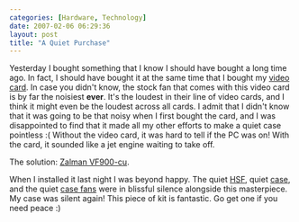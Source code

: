 ```yaml
---
categories: [Hardware, Technology]
date: 2007-02-06 06:29:36
layout: post
title: "A Quiet Purchase"
---
```

Yesterday I bought something that I know I should have bought a long time ago. In fact, I should have bought it at the same time that I bought my <a href="http://www.hisdigital.com/html/product_ov.php?id=217" title="HIS x1900xtx" target="_blank">video card</a>.  In case you didn't know, the stock fan that comes with this video card is by far the noisiest <strong>ever</strong>. It's the loudest in their line of video cards, and I think it might even be the loudest across all cards.  I admit that I didn't know that it was going to be that noisy when I first bought the card, and I was disappointed to find that it made all my other efforts to make a quiet case pointless :( Without the video card, it was hard to tell if the PC was on! With the card, it sounded like a jet engine waiting to take off.

The solution: <a href="http://www.zalman.co.kr/eng/product/view.asp?idx=192&code=013" title="Zalman VF900-cu" target="_blank">Zalman VF900-cu</a>.

When I installed it last night I was beyond happy. The quiet <a href="http://www.scythe-usa.com/product/cpu/001/index.html" title="Ninja Scythe" target="_blank">HSF</a>, quiet <a href="http://www.antec.com/us/productDetails.php?ProdID=81800" title="Antec P180" target="_blank">case</a>, and the quiet <a href="http://www.nexustek.nl/120mmcasefan.htm" title="Nexus 120mm case fan" target="_blank">case fans</a> were in blissful silence alongside this masterpiece. My case was silent again! This piece of kit is fantastic. Go get one if you need peace :)
